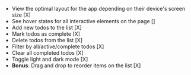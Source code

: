 - View the optimal layout for the app depending on their device's screen size [X]
- See hover states for all interactive elements on the page []
- Add new todos to the list [X]
- Mark todos as complete [X]
- Delete todos from the list [X]
- Filter by all/active/complete todos [X]
- Clear all completed todos [X]
- Toggle light and dark mode [X]
- **Bonus**: Drag and drop to reorder items on the list [X]